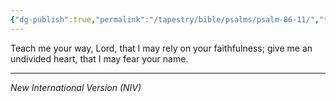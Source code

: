 ```yaml
---
{"dg-publish":true,"permalink":"/tapestry/bible/psalms/psalm-86-11/","title":"Psalm 86:11","tags":["bible-verse","bible-verse"],"dgHomeLink":true,"dgShowLocalGraph":true,"dgEnableSearch":true}
---
```



Teach me your way, Lord, that I may rely on your faithfulness; give me an undivided heart, that I may fear your name.


---
*New International Version (NIV)*